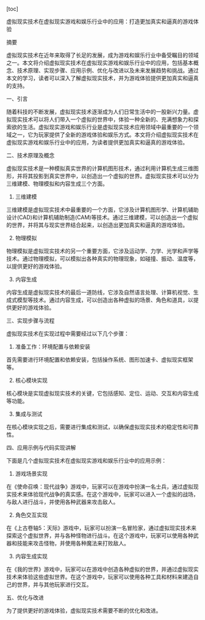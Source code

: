 
[toc]                    
                
                
虚拟现实技术在虚拟现实游戏和娱乐行业中的应用：打造更加真实和逼真的游戏体验

摘要

虚拟现实技术在近年来取得了长足的发展，成为游戏和娱乐行业中备受瞩目的领域之一。本文将介绍虚拟现实技术在虚拟现实游戏和娱乐行业中的应用，包括基本概念、技术原理、实现步骤、应用示例、优化与改进以及未来发展趋势和挑战。通过本文的学习，读者可以深入了解虚拟现实技术，并为游戏体验提供更加真实和逼真的支持。

一、引言

随着科技的不断发展，虚拟现实技术逐渐成为人们日常生活中的一股新兴力量。虚拟现实技术可以将人们带入一个虚拟的世界中，体验一种全新的、充满想象力和探索欲的生活。虚拟现实游戏和娱乐行业是虚拟现实技术应用领域中最重要的一个领域之一，它为玩家提供了全新的游戏体验和娱乐方式。本文将介绍虚拟现实技术在虚拟现实游戏和娱乐行业中的应用，为读者提供更加真实和逼真的游戏体验。

二、技术原理及概念

虚拟现实技术是一种模拟真实世界的计算机图形技术，通过利用计算机生成三维图形，并将其投影到真实世界中，以创造出一个虚拟的世界。虚拟现实技术可以分为三维建模、物理模拟和内容生成三个方面。

1. 三维建模

三维建模是虚拟现实技术中最重要的一个方面，它涉及计算机图形学、计算机辅助设计(CAD)和计算机辅助制造(CAM)等技术。通过三维建模，可以创造出一个虚拟的世界，并将其与现实世界结合起来，以创造出更加真实和逼真的游戏体验。

2. 物理模拟

物理模拟是虚拟现实技术的另一个重要方面，它涉及运动学、力学、光学和声学等技术。通过物理模拟，可以模拟出各种真实的物理现象，如碰撞、振动、温度等，以提供更好的游戏体验。

3. 内容生成

内容生成是虚拟现实技术的最后一道防线，它涉及自然语言处理、计算机视觉、生成式模型等技术。通过内容生成，可以创造出各种虚拟的场景、角色和道具，以提供更好的游戏体验。

三、实现步骤与流程

虚拟现实技术在实现过程中需要经过以下几个步骤：

1. 准备工作：环境配置与依赖安装

首先需要进行环境配置和依赖安装，包括操作系统、图形加速卡、虚拟现实框架等。

2. 核心模块实现

核心模块是实现虚拟现实技术的关键，它包括感知、定位、运动、交互和内容生成等功能。

3. 集成与测试

在核心模块实现之后，需要进行集成和测试，以确保虚拟现实技术的稳定性和可靠性。

四、应用示例与代码实现讲解

下面是几个虚拟现实技术在虚拟现实游戏和娱乐行业中的应用示例：

1. 游戏场景实现

在《使命召唤：现代战争》游戏中，玩家可以在游戏中扮演一名士兵，通过虚拟现实技术来体验现代战争的真实感。在这个游戏中，玩家可以进入一个虚拟的战场，与敌人进行战斗，并使用各种武器来攻击敌人。

2. 角色交互实现

在《上古卷轴5：天际》游戏中，玩家可以扮演一名冒险家，通过虚拟现实技术来探索这个虚拟世界，并与各种怪物进行战斗。在这个游戏中，玩家可以使用各种武器和技能来攻击怪物，并使用各种魔法来打败敌人。

3. 内容生成实现

在《我的世界》游戏中，玩家可以在游戏中创造各种虚拟的世界，并通过虚拟现实技术来体验这些虚拟世界。在这个游戏中，玩家可以使用各种工具和材料来建造自己的世界，并与其他玩家进行交互。

五、优化与改进

为了提供更好的游戏体验，虚拟现实技术需要不断的优化和改进。

